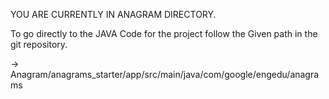 YOU ARE CURRENTLY IN ANAGRAM DIRECTORY.

To go directly to the JAVA Code for the project follow the Given path in the git repository.

-> Anagram/anagrams_starter/app/src/main/java/com/google/engedu/anagrams
